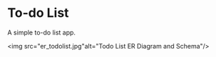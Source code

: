 # To-do List

A simple to-do list app.

<img src="er_todolist.jpg"alt="Todo List ER Diagram and Schema"/>